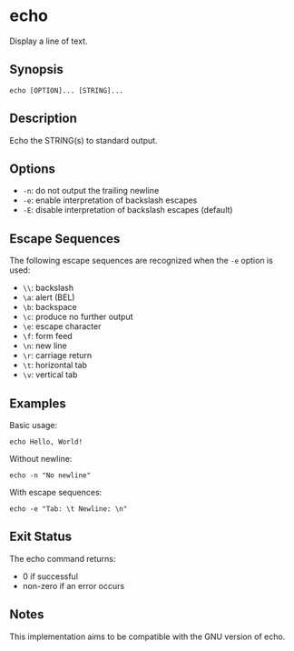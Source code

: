 # echo

Display a line of text.

## Synopsis

```
echo [OPTION]... [STRING]...
```

## Description

Echo the STRING(s) to standard output.

## Options

- `-n`: do not output the trailing newline
- `-e`: enable interpretation of backslash escapes
- `-E`: disable interpretation of backslash escapes (default)

## Escape Sequences

The following escape sequences are recognized when the `-e` option is used:

- `\\`: backslash
- `\a`: alert (BEL)
- `\b`: backspace
- `\c`: produce no further output
- `\e`: escape character
- `\f`: form feed
- `\n`: new line
- `\r`: carriage return
- `\t`: horizontal tab
- `\v`: vertical tab

## Examples

Basic usage:
```
echo Hello, World!
```

Without newline:
```
echo -n "No newline"
```

With escape sequences:
```
echo -e "Tab: \t Newline: \n"
```

## Exit Status

The echo command returns:
- 0 if successful
- non-zero if an error occurs

## Notes

This implementation aims to be compatible with the GNU version of echo.
